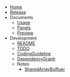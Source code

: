 - [Home](/)
- [Release](/Release)
- Documents
  - [Usage](/docs/Usage)
  - [Panels](/docs/Panels)
  - [Preview](/docs/Preview)
- Development
  - [README](/dev/README)
  - [TODO](/dev/TODO)
  - [CodingGuideline](/dev/CodingGuideline)
  - [DependencyGraph](/dev/DependencyGraph)
  - Notes
    - [SharedArrayBuffuer](/dev/notes/SharedArrayBuffuer)